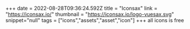 +++
date = 2022-08-28T09:36:24.592Z
title = "Iconsax"
link = "https://iconsax.io/"
thumbnail = "https://iconsax.io/logo-vuesax.svg"
snippet="null"
tags = ["icons","assets","asset","icon"]
+++
all icons is free

